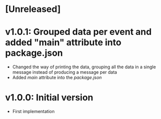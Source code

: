 # [Unreleased]

# v1.0.1: Grouped data per event and added "main" attribute into package.json

-  Changed the way of printing the data, grouping all the data in a single message instead of producing a message per data
-  Added _main_ attribute into the _package.json_

# v1.0.0: Initial version

- First implementation
